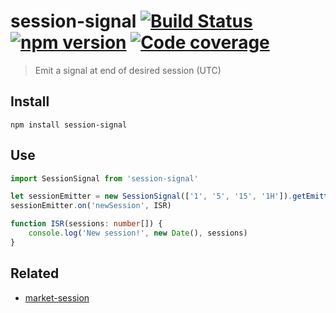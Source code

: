 # session-signal [![Build Status](https://travis-ci.org/strong-roots-capital/session-signal.svg?branch=master)](https://travis-ci.org/strong-roots-capital/session-signal) [![npm version](https://img.shields.io/npm/v/session-signal.svg)](https://npmjs.org/package/session-signal) [![Code coverage](https://img.shields.io/codecov/c/github/strong-roots-capital/session-signal.svg)](https://codecov.io/gh/strong-roots-capital/session-signal)


> Emit a signal at end of desired session (UTC)

## Install

``` shell
npm install session-signal
```

## Use

``` typescript
import SessionSignal from 'session-signal'

let sessionEmitter = new SessionSignal(['1', '5', '15', '1H']).getEmitter()
sessionEmitter.on('newSession', ISR)

function ISR(sessions: number[]) {
    console.log('New session!', new Date(), sessions)
}
```

## Related

- [market-session](https://github.com/strong-roots-capital/market-session)
